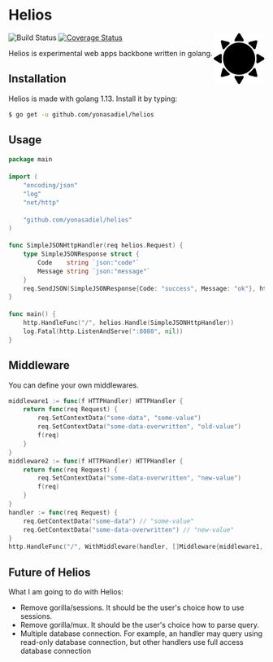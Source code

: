 # Helios

<img align="right" src="helios.svg" alt="Helios Logo" width="100px"/>

![Build Status](https://travis-ci.com/yonasadiel/helios.svg?branch=master)
[![Coverage Status](https://coveralls.io/repos/github/yonasadiel/helios/badge.svg?branch=master)](https://coveralls.io/github/yonasadiel/helios?branch=master)

Helios is experimental web apps backbone written in golang.

## Installation

Helios is made with golang 1.13. Install it by typing:

```sh
$ go get -u github.com/yonasadiel/helios
```

## Usage

```go
package main

import (
    "encoding/json"
    "log"
    "net/http"

    "github.com/yonasadiel/helios"
)

func SimpleJSONHttpHandler(req helios.Request) {
    type SimpleJSONResponse struct {
        Code    string `json:"code"`
        Message string `json:"message"`
    }
    req.SendJSON(SimpleJSONResponse{Code: "success", Message: "ok"}, http.StatusOK)
}

func main() {
    http.HandleFunc("/", helios.Handle(SimpleJSONHttpHandler))
    log.Fatal(http.ListenAndServe(":8080", nil))
}
```

## Middleware

You can define your own middlewares.

```go
middleware1 := func(f HTTPHandler) HTTPHandler {
    return func(req Request) {
        req.SetContextData("some-data", "some-value")
        req.SetContextData("some-data-overwritten", "old-value")
        f(req)
    }
}
middleware2 := func(f HTTPHandler) HTTPHandler {
    return func(req Request) {
        req.SetContextData("some-data-overwritten", "new-value")
        f(req)
    }
}
handler := func(req Request) {
    req.GetContextData("some-data") // "some-value"
    req.GetContextData("some-data-overwritten") // "new-value"
}
http.HandleFunc("/", WithMiddleware(handler, []Middleware{middleware1, middleware2}))

```

## Future of Helios

What I am going to do with Helios:
- Remove gorilla/sessions. It should be the user's choice how to use sessions.
- Remove gorilla/mux. It should be the user's choice how to parse query.
- Multiple database connection. For example, an handler may query using read-only database connection, but other handlers use full access database connection
